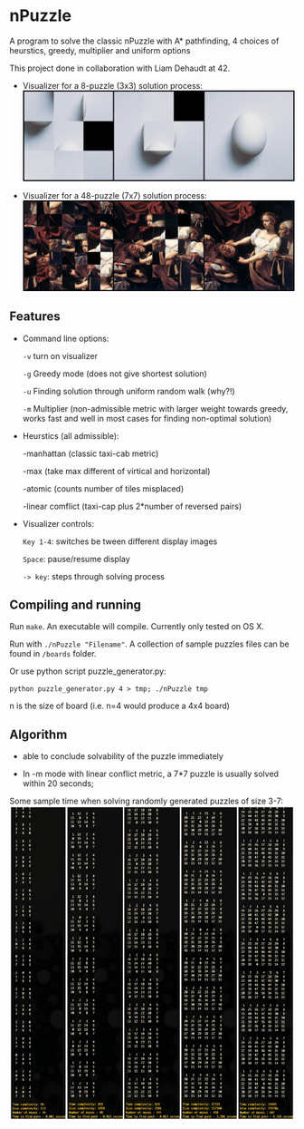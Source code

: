 # nPuzzle
A program to solve the classic nPuzzle with A* pathfinding, 4 choices of heurstics, greedy, multiplier and uniform options 

This project done in collaboration with Liam Dehaudt at 42.

* Visualizer for a 8-puzzle (3x3) solution process:
![alt text](https://github.com/conanwu777/nPuzzle/blob/master/2.jpg)

* Visualizer for a 48-puzzle (7x7) solution process:
![alt text](https://github.com/conanwu777/nPuzzle/blob/master/3.jpg)

## Features
* Command line options:

  `-v` turn on visualizer

  `-g` Greedy mode (does not give shortest solution)

  `-u` Finding solution through uniform random walk (why?!)

  `-m` Multiplier (non-admissible metric with larger weight towards greedy, works fast and well in most cases for finding non-optimal solution)

* Heurstics (all admissible):
  
  -manhattan (classic taxi-cab metric)
    
  -max (take max different of virtical and horizontal)
    
  -atomic (counts number of tiles misplaced)
    
  -linear comflict (taxi-cap plus 2*number of reversed pairs)

* Visualizer controls:

  `Key 1-4`: switches be
  tween different display images
  
  `Space`: pause/resume display
  
  `-> key`: steps through solving process
 

## Compiling and running
Run `make`. An executable will compile. Currently only tested on OS X.

Run with `./nPuzzle "Filename"`. A collection of sample puzzles files can be found in `/boards` folder.

Or use python script puzzle_generator.py:
```
python puzzle_generator.py 4 > tmp; ./nPuzzle tmp
```
n is the size of board (i.e. n=4 would produce a 4x4 board)

## Algorithm

* able to conclude solvability of the puzzle immediately

* In -m mode with linear conflict metric, a 7*7 puzzle is usually solved within 20 seconds;

Some sample time when solving randomly generated puzzles of size 3-7:
![alt text](https://github.com/conanwu777/nPuzzle/blob/master/1.jpg)
